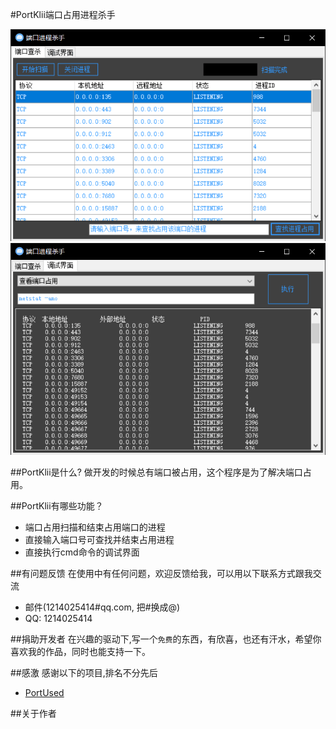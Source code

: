 #PortKlii端口占用进程杀手

![portkill](/image/portkill.png)
![debug](/image/debug.png)

##PortKlii是什么?
做开发的时候总有端口被占用，这个程序是为了解决端口占用。

##PortKlii有哪些功能？

* 端口占用扫描和结束占用端口的进程
* 直接输入端口号可查找并结束占用进程
* 直接执行cmd命令的调试界面

##有问题反馈
在使用中有任何问题，欢迎反馈给我，可以用以下联系方式跟我交流

* 邮件(1214025414#qq.com, 把#换成@)
* QQ: 1214025414

##捐助开发者
在兴趣的驱动下,写一个`免费`的东西，有欣喜，也还有汗水，希望你喜欢我的作品，同时也能支持一下。

##感激
感谢以下的项目,排名不分先后

* [PortUsed](https://gitee.com/panmingzhi/PortUsed) 

##关于作者

